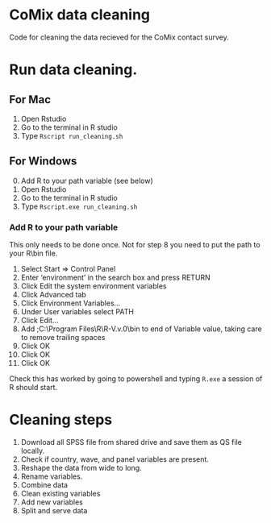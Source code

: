 # CoMix data cleaning

Code for cleaning the data recieved for the CoMix contact survey.

# Run data cleaning. 

## For Mac
1. Open Rstudio
2. Go to the terminal in R studio
3. Type `Rscript run_cleaning.sh`

## For Windows

0. Add R to your path variable (see below)
1. Open Rstudio
2. Go to the terminal in R studio
3. Type `Rscript.exe run_cleaning.sh`

### Add R to your path variable

This only needs to be done once. Not for step 8 you need to put the path to your R\bin file. 

1. Select Start => Control Panel
2. Enter ‘environment’ in the search box and press RETURN
3. Click Edit the system environment variables
4. Click Advanced tab
5. Click Environment Variables…
6. Under User variables select PATH
7. Click Edit…
8. Add ;C:\Program Files\R\R-V.v.0\bin to end of Variable value, taking care to remove trailing spaces
9. Click OK
10. Click OK
11. Click OK

Check this has worked by going to powershell and typing `R.exe` a session of R should start. 

 # Cleaning steps
 
 1. Download all SPSS file from shared drive and save them as QS file locally.
 2. Check if country, wave, and panel variables are present.
 3. Reshape the data from wide to long.
 4. Rename variables.
 5. Combine data
 6. Clean existing variables
 7. Add new variables
 8. Split and serve data
 

